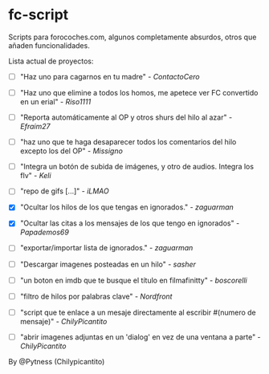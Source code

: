 # fc-script

Scripts para forocoches.com, algunos completamente absurdos, otros que añaden funcionalidades.


Lista actual de proyectos:

- [ ] "Haz uno para cagarnos en tu madre" - *ContactoCero*

- [ ] "Haz uno que elimine a todos los homos, me apetece ver FC convertido en un erial" - *Riso1111*

- [ ] "Reporta automáticamente al OP y otros shurs del hilo al azar" - *Efraim27*

- [ ] "haz uno que te haga desaparecer todos los comentarios del hilo excepto los del OP" - *Missigno*

- [ ] "Integra un botón de subida de imágenes, y otro de audios. Integra los flv" - *Keli*

- [ ] "repo de gifs [...]" - *iLMAO*

- [x] "Ocultar los hilos de los que tengas en ignorados." - *zaguarman*

- [x] "Ocultar las citas a los mensajes de los que tengo en ignorados" - *Papademos69*

- [ ] "exportar/importar lista de ignorados." - *zaguarman*

- [ ] "Descargar imagenes posteadas en un hilo" - *sasher*

- [ ] "un boton en imdb que te busque el título en filmafinitty" - *boscorelli*

- [ ] "filtro de hilos por palabras clave" - *Nordfront*

- [ ] "script que te enlace a un mesaje directamente al escribir #(numero de mensaje)" - *ChilyPicantito*

- [ ] "abrir imagenes adjuntas en un 'dialog' en vez de una ventana a parte" - *ChilyPicantito*


By @Pytness (Chilypicantito)
